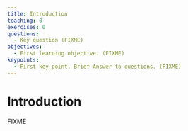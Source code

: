 ```yaml
---
title: Introduction
teaching: 0
exercises: 0
questions:
  - Key question (FIXME)
objectives:
  - First learning objective. (FIXME)
keypoints:
  - First key point. Brief Answer to questions. (FIXME)
---
```


# Introduction

FIXME


